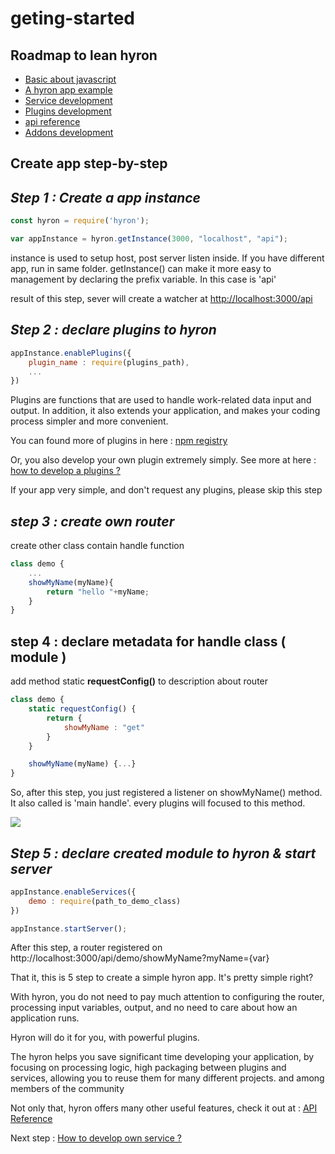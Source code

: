 # geting-started

## Roadmap to lean hyron

* [Basic about javascript](https://www.w3schools.com/js/)
* [A hyron app example](app-example.md)
* [Service development](service-development/overview.md)
* [Plugins development](plugins-development/overview.md)
* [api reference](api-reference/ModuleManager.md)
* [Addons development](addons-development/overview.md)

## Create app step-by-step

## _Step 1 : Create a app instance_

```javascript
const hyron = require('hyron');

var appInstance = hyron.getInstance(3000, "localhost", "api");
```

instance is used to setup host, post server listen inside. If you have different app, run in same folder. getInstance() can make it more easy to management by declaring the prefix variable. In this case is 'api'

result of this step, sever will create a watcher at [http://localhost:3000/api](http://localhost:3000/api)

## _Step 2 : declare plugins to hyron_

```javascript
appInstance.enablePlugins({
    plugin_name : require(plugins_path),
    ...
})
```

Plugins are functions that are used to handle work-related data input and output. In addition, it also extends your application, and makes your coding process simpler and more convenient.

You can found more of plugins in here : [npm registry](https://www.npmjs.com/search?q=hyron)

Or, you also develop your own plugin extremely simply. See more at here : [how to develop a plugins ?](https://github.com/hyron-group/reference/tree/3437eeb47ffad09baf95272f73ae3e71764436ce/plugins-developent/overview.md)

If your app very simple, and don't request any plugins, please skip this step

## _step 3 : create own router_

create other class contain handle function

```javascript
class demo {
    ...
    showMyName(myName){
        return "hello "+myName;
    }
}
```

## step 4 : declare metadata for handle class ( module )

add method static **requestConfig()** to description about router

```javascript
class demo {
    static requestConfig() {
        return {
            showMyName : "get"
        }
    }

    showMyName(myName) {...}
}
```

So, after this step, you just registered a listener on showMyName() method. It also called is 'main handle'. every plugins will focused to this method.

![](https://imgur.com/K4OhtaE.png)

## _Step 5 : declare created module to hyron & start server_

```javascript
appInstance.enableServices({
    demo : require(path_to_demo_class)
})

appInstance.startServer();
```

After this step, a router registered on http://localhost:3000/api/demo/showMyName?myName={var}

That it, this is 5 step to create a simple hyron app. It's pretty simple right?

With hyron, you do not need to pay much attention to configuring the router, processing input variables, output, and no need to care about how an application runs.

Hyron will do it for you, with powerful plugins.

The hyron helps you save significant time developing your application, by focusing on processing logic, high packaging between plugins and services, allowing you to reuse them for many different projects. and among members of the community

Not only that, hyron offers many other useful features, check it out at : [API Reference](./api-reference/README.md)

Next step : [How to develop own service ?](https://github.com/hyron-group/reference/tree/3437eeb47ffad09baf95272f73ae3e71764436ce/service-developemnt/overview.md)

